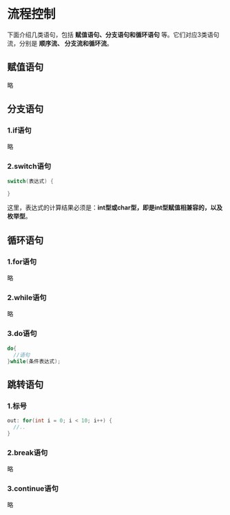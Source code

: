 流程控制
================================================================================
下面介绍几类语句，包括 **赋值语句、分支语句和循环语句** 等。它们对应3类语句流，分别是 **顺序流、
分支流和循环流**。

## 赋值语句
略

## 分支语句

### 1.if语句
略

### 2.switch语句
```java
switch(表达式) {

}
```
这里，表达式的计算结果必须是：**int型或char型，即是int型赋值相兼容的，以及枚举型**。

## 循环语句

### 1.for语句
略

### 2.while语句
略

### 3.do语句
```java
do{
  //语句
}while(条件表达式);
```

## 跳转语句

### 1.标号
```java
out: for(int i = 0; i < 10; i++) {
  //..
}
```

### 2.break语句
略

### 3.continue语句
略
